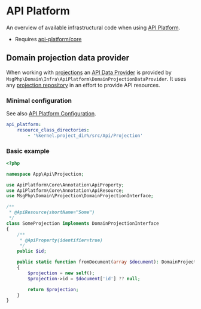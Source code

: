 # API Platform

An overview of available infrastructural code when using [API Platform].

- Requires [api-platform/core]

## Domain projection data provider

When working with [projections](../projection/models.md) an [API Data Provider] is provided by `MsgPhp\Domain\Infra\ApiPlatform\DomainProjectionDataProvider`.
It uses any [projection repository](../projection/repositories.md) in an effort to provide API resources. 

### Minimal configuration

See also [API Platform Configuration].

```yaml
api_platform:
    resource_class_directories:
        - '%kernel.project_dir%/src/Api/Projection'
```

### Basic example

```php
<?php

namespace App\Api\Projection;

use ApiPlatform\Core\Annotation\ApiProperty;
use ApiPlatform\Core\Annotation\ApiResource;
use MsgPhp\Domain\Projection\DomainProjectionInterface;

/**
 * @ApiResource(shortName="Some")
 */
class SomeProjection implements DomainProjectionInterface
{
    /**
     * @ApiProperty(identifier=true)
     */
    public $id;

    public static function fromDocument(array $document): DomainProjectionInterface
    {
        $projection = new self();
        $projection->id = $document['id'] ?? null;

        return $projection;
    }
}
```

[API Platform]: https://api-platform.com/
[api-platform/core]: https://packagist.org/packages/api-platform/core
[API Data Provider]: https://api-platform.com/docs/core/data-providers
[API Platform Configuration]: https://api-platform.com/docs/core/configuration
